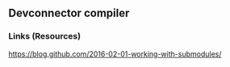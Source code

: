 ## Devconnector compiler 

### Links (Resources)
https://blog.github.com/2016-02-01-working-with-submodules/